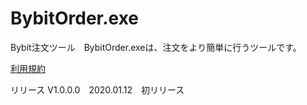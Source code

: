 # BybitOrder.exe
Bybit注文ツール　BybitOrder.exeは、注文をより簡単に行うツールです。

[利用規約](http://coinsap.php.xdomain.jp/bybitorder/rule.html)

リリース
V1.0.0.0　2020.01.12　初リリース
